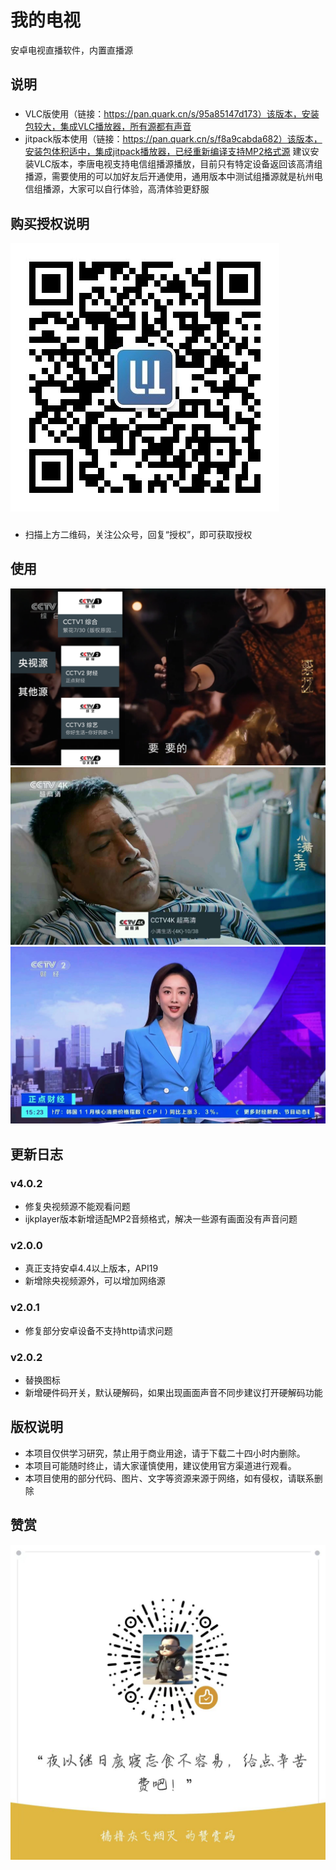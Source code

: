# 我的电视

安卓电视直播软件，内置直播源

## 说明
### 
* VLC版使用（链接：https://pan.quark.cn/s/95a85147d173）该版本，安装包较大，集成VLC播放器，所有源都有声音
* jitpack版本使用（链接：https://pan.quark.cn/s/f8a9cabda682）该版本，安装包体积适中，集成jitpack播放器，已经重新编译支持MP2格式源
建议安装VLC版本，李唐电视支持电信组播源播放，目前只有特定设备返回该高清组播源，需要使用的可以加好友后开通使用，通用版本中测试组播源就是杭州电信组播源，大家可以自行体验，高清体验更舒服

## 购买授权说明
![image](./screenshots/ltkj.jpg)
### 
* 扫描上方二维码，关注公众号，回复“授权”，即可获取授权

## 使用

![image](./screenshots/img_3.png)
![image](./screenshots/img_2.png)
![image](./screenshots/img_1.png)

## 更新日志

### v4.0.2
* 修复央视频源不能观看问题
* ijkplayer版本新增适配MP2音频格式，解决一些源有画面没有声音问题

### v2.0.0
* 真正支持安卓4.4以上版本，API19
* 新增除央视频源外，可以增加网络源

### v2.0.1
* 修复部分安卓设备不支持http请求问题

### v2.0.2
* 替换图标
* 新增硬件码开关，默认硬解码，如果出现画面声音不同步建议打开硬解码功能

## 版权说明

* 本项目仅供学习研究，禁止用于商业用途，请于下载二十四小时内删除。
* 本项目可能随时终止，请大家谨慎使用，建议使用官方渠道进行观看。
* 本项目使用的部分代码、图片、文字等资源来源于网络，如有侵权，请联系删除

## 赞赏

![image](./screenshots/appreciate.jpg)